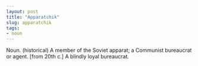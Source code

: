 ```yaml
---
layout: post
title: "Apparatchik"
slug: apparatchik
tags:
- noun
---
```


Noun. (historical) A member of the Soviet apparat; a Communist bureaucrat or agent. [from 20th c.] A blindly loyal bureaucrat.

